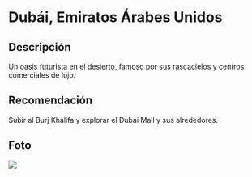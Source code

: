 # Dubái, Emiratos Árabes Unidos

## Descripción
Un oasis futurista en el desierto, famoso por sus rascacielos y centros comerciales de lujo.

## Recomendación
Subir al Burj Khalifa y explorar el Dubai Mall y sus alrededores.

## Foto
![](https://media.tacdn.com/media/attractions-splice-spp-674x446/0b/de/fe/bc.jpg)